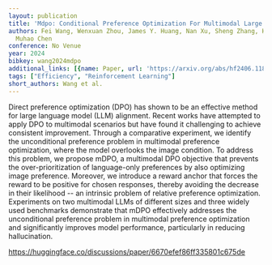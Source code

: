 ```yaml
---
layout: publication
title: 'Mdpo: Conditional Preference Optimization For Multimodal Large Language Models'
authors: Fei Wang, Wenxuan Zhou, James Y. Huang, Nan Xu, Sheng Zhang, Hoifung Poon,
  Muhao Chen
conference: No Venue
year: 2024
bibkey: wang2024mdpo
additional_links: [{name: Paper, url: 'https://arxiv.org/abs/hf2406.11839'}]
tags: ["Efficiency", "Reinforcement Learning"]
short_authors: Wang et al.
---
```

Direct preference optimization (DPO) has shown to be an effective method for large language model (LLM) alignment. Recent works have attempted to apply DPO to multimodal scenarios but have found it challenging to achieve consistent improvement. Through a comparative experiment, we identify the unconditional preference problem in multimodal preference optimization, where the model overlooks the image condition. To address this problem, we propose mDPO, a multimodal DPO objective that prevents the over-prioritization of language-only preferences by also optimizing image preference. Moreover, we introduce a reward anchor that forces the reward to be positive for chosen responses, thereby avoiding the decrease in their likelihood -- an intrinsic problem of relative preference optimization. Experiments on two multimodal LLMs of different sizes and three widely used benchmarks demonstrate that mDPO effectively addresses the unconditional preference problem in multimodal preference optimization and significantly improves model performance, particularly in reducing hallucination.

https://huggingface.co/discussions/paper/6670efef86ff335801c675de